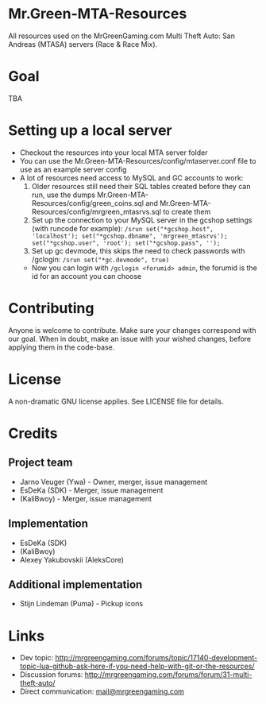 # Mr.Green-MTA-Resources
All resources used on the MrGreenGaming.com Multi Theft Auto: San Andreas (MTASA) servers (Race &amp; Race Mix).

# Goal
TBA

# Setting up a local server
- Checkout the resources into your local MTA server folder
- You can use the Mr.Green-MTA-Resources/config/mtaserver.conf file to use as an example server config
- A lot of resources need access to MySQL and GC accounts to work:
  1. Older resources still need their SQL tables created before they can run, use the dumps Mr.Green-MTA-Resources/config/green_coins.sql and Mr.Green-MTA-Resources/config/mrgreen_mtasrvs.sql to create them
  2. Set up the connection to your MySQL server in the gcshop settings (with runcode for example): `/srun set("*gcshop.host", 'localhost'); set("*gcshop.dbname", 'mrgreen_mtasrvs'); set("*gcshop.user", 'root'); set("*gcshop.pass", '');`
  3. Set up gc devmode, this skips the need to check passwords with /gclogin: `/srun set("*gc.devmode", true)`
    * Now you can login with `/gclogin <forumid> admin`, the forumid is the id for an account you can choose

# Contributing
Anyone is welcome to contribute. Make sure your changes correspond with our goal. When in doubt, make an issue with your wished changes, before applying them in the code-base.

# License
A non-dramatic GNU license applies. See LICENSE file for details.

# Credits
## Project team
* Jarno Veuger (Ywa) - Owner, merger, issue management
* EsDeKa (SDK) - Merger, issue management
* (KaliBwoy) - Merger, issue management

## Implementation
* EsDeKa (SDK)
* (KaliBwoy)
* Alexey Yakubovskii (AleksCore)

## Additional implementation
* Stijn Lindeman (Puma) - Pickup icons

# Links
* Dev topic: http://mrgreengaming.com/forums/topic/17140-development-topic-lua-github-ask-here-if-you-need-help-with-git-or-the-resources/
* Discussion forums: http://mrgreengaming.com/forums/forum/31-multi-theft-auto/
* Direct communication: mail@mrgreengaming.com
